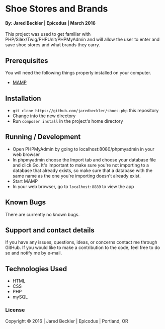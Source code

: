 # Shoe Stores and Brands

#### By: Jared Beckler | Epicodus | March 2016

This project was used to get familiar with PHP/Silex/Twig/PHPUnit/PHPMyAdmin and will allow the user to enter and save shoe stores and what brands they carry.

## Prerequisites

You will need the following things properly installed on your computer.

* [MAMP](https://www.mamp.info/en/downloads/)

## Installation

* `git clone https://github.com/jaredbeckler/shoes-php` this repository
* Change into the new directory
* Run `composer install` in the project's home directory

## Running / Development

* Open PHPMyAdmin by going to localhost:8080/phpmyadmin in your web browser
* In phpmyadmin choose the Import tab and choose your database file and click Go. It's important to make sure you're not importing to a database that already exists, so make sure that a database with the same name as the one you're importing doesn't already exist.
* Start MAMP
* In your web browser, go to `localhost:8889` to view the app

## Known Bugs

There are currently no known bugs.

## Support and contact details

If you have any issues, questions, ideas, or concerns contact me through GitHub. If you would like to make a contribution to the code, feel free to do so and notify me by e-mail.

## Technologies Used

* HTML
* CSS
* PHP
* mySQL

### License

Copyright &copy; 2016  |  Jared Beckler  |  Epicodus  |  Portland, OR
